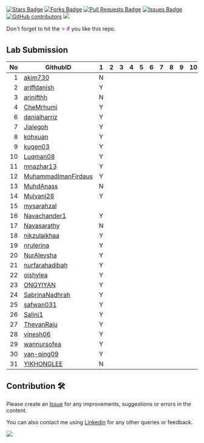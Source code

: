 <a href="https://github.com/drshahizan/software-engineering/stargazers"><img src="https://img.shields.io/github/stars/drshahizan/software-engineering" alt="Stars Badge"/></a>
<a href="https://github.com/drshahizan/software-engineering/network/members"><img src="https://img.shields.io/github/forks/drshahizan/software-engineering" alt="Forks Badge"/></a>
<a href="https://github.com/drshahizan/software-engineering/pulls"><img src="https://img.shields.io/github/issues-pr/drshahizan/software-engineering" alt="Pull Requests Badge"/></a>
<a href="https://github.com/drshahizan/software-engineering/issues"><img src="https://img.shields.io/github/issues/drshahizan/software-engineering" alt="Issues Badge"/></a>
<a href="https://github.com/drshahizan/software-engineering/graphs/contributors"><img alt="GitHub contributors" src="https://img.shields.io/github/contributors/drshahizan/software-engineering?color=2b9348"></a>
![](https://visitor-badge.glitch.me/badge?page_id=drshahizan/software-engineering)

Don't forget to hit the :star: if you like this repo.

## Lab Submission


| No | GithubID | 1 | 2 | 3 | 4 | 5 | 6 | 7 | 8 | 9 | 10 |
| -----: | ----- | :------: | :------: | ------:|------:|------:| ------:|------:|------:|------:| ------:|
| 1 | [akim730](https://github.com/akim730) |N|
| 2 | [ariffdanish](https://github.com/ariffdanish) |Y|
| 3 | [arinifthh](https://github.com/arinifthh) |N|
| 4 | [CheMrhumi](https://github.com/CheMrhumi) |Y|
| 6 | [danialharriz](https://github.com/danialharriz)  |Y|
| 7 | [Jialegoh](https://github.com/Jialegoh)  |Y|
| 8 | [kohxuan](https://github.com/kohxuan)  |Y|
| 9 | [kugen03](https://github.com/kugen03)  |Y|
| 10 | [Luqman08](https://github.com/Luqman08)  |Y|
| 11 | [mnazhar13](https://github.com/mnazhar13)  |Y|
| 12 | [MuhammadImanFirdaus](https://github.com/MuhammadImanFirdaus)  |Y|
| 13 | [MuhdAnass](https://github.com/MuhdAnass)  |N|
| 14 | [Mulyani28](https://github.com/Mulyani28)  |Y|
| 15 | [mysarahzal](https://github.com/mysarahzal)  |
| 16 | [Navachander1](https://github.com/Navachander1) |Y|
| 17 | [Navasarathy](https://github.com/Navasarathy)  |N|
| 18 | [nikzulaikhaa](https://github.com/nikzulaikhaa)  |Y|
| 19 | [nrulerina](https://github.com/nrulerina)  |Y|
| 20 | [NurAleysha](https://github.com/NurAleysha)  |Y|
| 21 | [nurfarahadibah](https://github.com/nurfarahadibah)  |Y|
| 22 | [oishylea](https://github.com/oishylea)  | Y|
| 23 | [ONGYIYAN](https://github.com/ONGYIYAN)  |Y|
| 24 | [SabrinaNadhrah](https://github.com/SabrinaNadhrah)  |Y|
| 25 | [safwan031](https://github.com/safwan031)  |Y|
| 26 | [Salini1](https://github.com/Salini1)  |Y|
| 27 | [ThevanRaju](https://github.com/ThevanRaju)  |Y|
| 28 | [vinesh06](https://github.com/vinesh06)  |Y|
| 29 | [wannursofea](https://github.com/wannursofea)  |Y|
| 30 | [yan-qing09](https://github.com/yan-qing09)  |Y|
| 31 | [YIKHONGLEE](https://github.com/YIKHONGLEE)  |N|


## Contribution 🛠️
Please create an [Issue](https://github.com/drshahizan/software-engineering/issues) for any improvements, suggestions or errors in the content.

You can also contact me using [Linkedin](https://www.linkedin.com/in/drshahizan/) for any other queries or feedback.

![](https://visitor-badge.glitch.me/badge?page_id=drshahizan)
